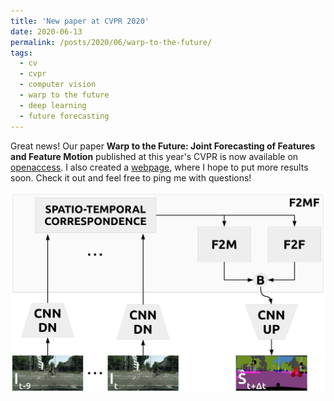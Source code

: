 ```yaml
---
title: 'New paper at CVPR 2020'
date: 2020-06-13
permalink: /posts/2020/06/warp-to-the-future/
tags:
  - cv
  - cvpr
  - computer vision
  - warp to the future
  - deep learning
  - future forecasting
---
```


Great news! Our paper **Warp to the Future: Joint Forecasting of Features and Feature Motion** published at this year's CVPR is now available on [openaccess](http://openaccess.thecvf.com/content_CVPR_2020/html/Saric_Warp_to_the_Future_Joint_Forecasting_of_Features_and_Feature_CVPR_2020_paper.html).
I also created a [webpage](https://jsaric.github.io/f2mf), where I hope to put more results soon.
Check it out and feel free to ping me with questions!
<div>
	<img src="/images/f2mf_model.png" width="700">
</div>